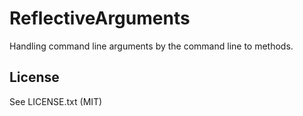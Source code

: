# ReflectiveArguments

Handling command line arguments by the command line to methods.

## License

See LICENSE.txt (MIT)

